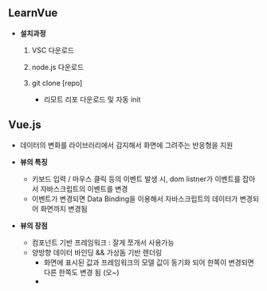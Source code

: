 ## LearnVue

- **설치과정**
  1. VSC 다운로드
  
  2. node.js 다운로드
  
  3. git clone [repo]
     - 리모트 리포 다운로드 및 자동 init



## Vue.js

- 데이터의 변화를 라이브러리에서 감지해서 화면에 그려주는 반응형을 지원

- **뷰의 특징**
  - 키보드 입력 / 마우스 클릭 등의 이벤트 발생 시, dom listner가 이벤트를 잡아서 자바스크립트의 이벤트를 변경
  - 이벤트가 변경되면 Data Binding을 이용해서 자바스크립트의 데이터가 변경되어 화면까지 변경됨
- **뷰의 장점**
  - 컴포넌트 기반 프레임워크 : 잘게 쪼개서 사용가능
  - 양방향 데이터 바인딩 && 가상돔 기반 렌더링
    - 화면에 표시된 값과 프레임워크의 모델 값이 동기화 되어 한쪽이 변경되면 다른 한쪽도 변경 됨 (오~)
    - 
